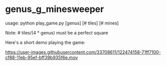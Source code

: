 # genus_g_minesweeper
 
usage: python play_game.py [genus] [# tiles] [# mines]

Note: # tiles/(4 * genus) must be a perfect square

Here's a short demo playing the game:

https://user-images.githubusercontent.com/33708611/122474158-71ff7100-cf88-11eb-95ef-bff39b935f6e.mov

